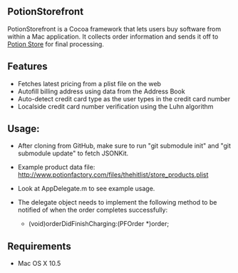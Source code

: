 PotionStorefront
--------------------------

PotionStorefront is a Cocoa framework that lets users buy software
from within a Mac application. It collects order information
and sends it off to [Potion Store](http://www.potionfactory.com/potionstore)
for final processing.


Features
--------

- Fetches latest pricing from a plist file on the web
- Autofill billing address using data from the Address Book
- Auto-detect credit card type as the user types in the credit card number
- Localside credit card number verification using the Luhn algorithm


Usage:
------

- After cloning from GitHub, make sure to run "git submodule init" and "git submodule update"
  to fetch JSONKit.
- Example product data file: http://www.potionfactory.com/files/thehitlist/store_products.plist
- Look at AppDelegate.m to see example usage.
- The delegate object needs to implement the following method to be notified
  of when the order completes successfully:

    - (void)orderDidFinishCharging:(PFOrder *)order;


Requirements
------------

- Mac OS X 10.5
